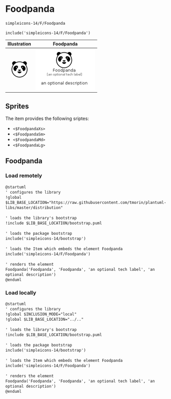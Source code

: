 # Foodpanda


```text
simpleicons-14/F/Foodpanda
```

```text
include('simpleicons-14/F/Foodpanda')
```



| Illustration | Foodpanda |
| :---: | :---: |
| ![illustration for Illustration](../../simpleicons-14/F/Foodpanda.png) | ![illustration for Foodpanda](../../simpleicons-14/F/Foodpanda.Local.png) |



## Sprites
The item provides the following sriptes:

- `<$FoodpandaXs>`
- `<$FoodpandaSm>`
- `<$FoodpandaMd>`
- `<$FoodpandaLg>`





## Foodpanda

### Load remotely
```plantuml
@startuml
' configures the library
!global $LIB_BASE_LOCATION="https://raw.githubusercontent.com/tmorin/plantuml-libs/master/distribution"

' loads the library's bootstrap
!include $LIB_BASE_LOCATION/bootstrap.puml

' loads the package bootstrap
include('simpleicons-14/bootstrap')

' loads the Item which embeds the element Foodpanda
include('simpleicons-14/F/Foodpanda')

' renders the element
Foodpanda('Foodpanda', 'Foodpanda', 'an optional tech label', 'an optional description')
@enduml
```

### Load locally
```plantuml
@startuml
' configures the library
!global $INCLUSION_MODE="local"
!global $LIB_BASE_LOCATION="../.."

' loads the library's bootstrap
!include $LIB_BASE_LOCATION/bootstrap.puml

' loads the package bootstrap
include('simpleicons-14/bootstrap')

' loads the Item which embeds the element Foodpanda
include('simpleicons-14/F/Foodpanda')

' renders the element
Foodpanda('Foodpanda', 'Foodpanda', 'an optional tech label', 'an optional description')
@enduml
```

